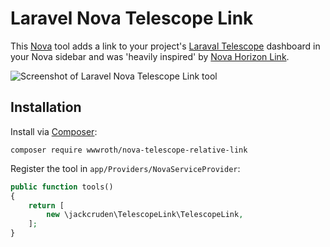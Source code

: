 # Laravel Nova Telescope Link

This [Nova](https://nova.laravel.com/) tool adds a link to your project's [Laraval Telescope](https://github.com/laravel/telescope/) dashboard in your Nova sidebar and was 'heavily inspired' by [Nova Horizon Link](https://github.com/alexpgates/nova-horizon-link).

![Screenshot of Laravel Nova Telescope Link tool](https://raw.githubusercontent.com/jackcruden/nova-telescope-link/master/screenshot.png)

## Installation

Install via [Composer](https://getcomposer.org/):
```
composer require wwwroth/nova-telescope-relative-link
```

Register the tool in `app/Providers/NovaServiceProvider`:

```php
public function tools()
{
    return [
        new \jackcruden\TelescopeLink\TelescopeLink,
    ];
}
```
